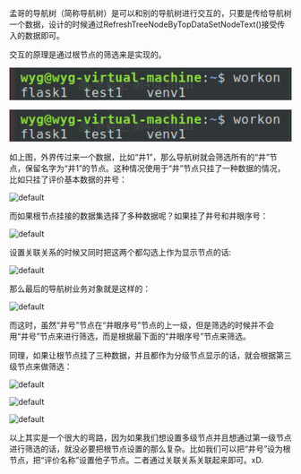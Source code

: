 孟哥的导航树（简称导航树）是可以和别的导航树进行交互的，只要是传给导航树一个数据，设计的时候通过RefreshTreeNodeByTopDataSetNodeText()接受传入的数据即可。

交互的原理是通过根节点的筛选来是实现的。

![default](https://github.com/wangyangang/wangyangang.github.io/blob/master/Images/1.png)

<div align=center><img src="https://github.com/wangyangang/wangyangang.github.io/blob/master/Images/1.png"/></div>



如上图，外界传过来一个数据，比如“井1”，那么导航树就会筛选所有的“井”节点，保留名字为“井1”的节点。这种情况使用于“井”节点只挂了一种数据的情况，比如只挂了评价基本数据的井号：

![default](https://github.com/wangyangang/wangyangang.github.io/blob/master/Images/2.png)

而如果根节点挂接的数据集选择了多种数据呢？如果挂了井号和井眼序号：

![default](https://github.com/wangyangang/wangyangang.github.io/blob/master/Images/3.png)

设置关联关系的时候又同时把这两个都勾选上作为显示节点的话:

![default](https://github.com/wangyangang/wangyangang.github.io/blob/master/Images/4.png)

那么最后的导航树业务对象就是这样的：

![default](https://github.com/wangyangang/wangyangang.github.io/blob/master/Images/5.png)

而这时，虽然“井号”节点在“井眼序号”节点的上一级，但是筛选的时候并不会用“井号”节点来进行筛选，而是根据最下面的“井眼序号”节点来筛选。

同理，如果让根节点挂了三种数据，并且都作为分级节点显示的话，就会根据第三级节点来做筛选：

![default](https://github.com/wangyangang/wangyangang.github.io/blob/master/Images/6.png)

![default](https://github.com/wangyangang/wangyangang.github.io/blob/master/Images/7.png)

![default](https://github.com/wangyangang/wangyangang.github.io/blob/master/Images/8.png)

以上其实是一个很大的弯路，因为如果我们想设置多级节点并且想通过第一级节点进行筛选的话，就没必要把根节点设置的那么复杂。比如我们可以把“井号”设为根节点，把“评价名称”设置他子节点。二者通过关联关系关联起来即可。xD.

